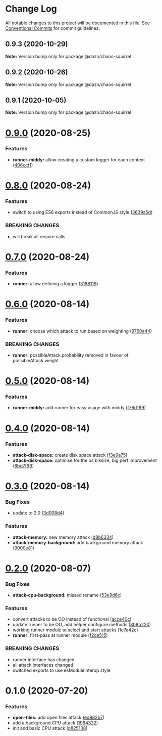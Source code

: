 # Change Log

All notable changes to this project will be documented in this file.
See [Conventional Commits](https://conventionalcommits.org) for commit guidelines.

## 0.9.3 (2020-10-29)

**Note:** Version bump only for package @dazn/chaos-squirrel





## 0.9.2 (2020-10-26)

**Note:** Version bump only for package @dazn/chaos-squirrel





## 0.9.1 (2020-10-05)

**Note:** Version bump only for package @dazn/chaos-squirrel





# [0.9.0](https://github.com/getndazn/chaos-squirrel/compare/v0.8.0...v0.9.0) (2020-08-25)


### Features

* **runner-middy:** allow creating a custom logger for each context ([406ccf1](https://github.com/getndazn/chaos-squirrel/commit/406ccf1fbbe69c9bae48261c324ebc25368e3ac2))





# [0.8.0](https://github.com/getndazn/chaos-squirrel/compare/v0.7.0...v0.8.0) (2020-08-24)


### Features

* switch to using ES6 exports instead of CommonJS style ([3639a5d](https://github.com/getndazn/chaos-squirrel/commit/3639a5da2c43b4f1a304e33b66349ab3fb4ee90d))


### BREAKING CHANGES

* will break all require calls





# [0.7.0](https://github.com/getndazn/chaos-squirrel/compare/v0.6.0...v0.7.0) (2020-08-24)


### Features

* **runner:** allow defining a logger ([3188119](https://github.com/getndazn/chaos-squirrel/commit/3188119dad41fb0804b1bf6e5d201a40c044f51b))





# [0.6.0](https://github.com/getndazn/chaos-squirrel/compare/v0.5.0...v0.6.0) (2020-08-14)


### Features

* **runner:** choose which attack to run based on weighting ([9760a44](https://github.com/getndazn/chaos-squirrel/commit/9760a44506fcea3b16a0d376d004a4bbbce5fd8a))


### BREAKING CHANGES

* **runner:** possibleAttack.probability removed in favour of possibleAttack.weight





# [0.5.0](https://github.com/getndazn/chaos-squirrel/compare/v0.4.0...v0.5.0) (2020-08-14)


### Features

* **runner-middy:** add runner for easy usage with middy ([f76d169](https://github.com/getndazn/chaos-squirrel/commit/f76d169d03fd844dc5cc935fd44d483986d67250))





# [0.4.0](https://github.com/getndazn/chaos-squirrel/compare/v0.3.0...v0.4.0) (2020-08-14)


### Features

* **attack-disk-space:** create disk space attack ([f3e9a75](https://github.com/getndazn/chaos-squirrel/commit/f3e9a75cdb25d736515193bac56b16d2c099a6e8))
* **attack-disk-space:** optimise for the os blksize, big perf improvement ([8bd7f96](https://github.com/getndazn/chaos-squirrel/commit/8bd7f96a8f4e0c07715d4a1c525d7243255d69a6))





# [0.3.0](https://github.com/getndazn/chaos-squirrel/compare/v0.2.0...v0.3.0) (2020-08-14)


### Bug Fixes

* update to 2.0 ([3d008d4](https://github.com/getndazn/chaos-squirrel/commit/3d008d465042bf91d6874d012e121be6f26279a8))


### Features

* **attack-memory:** new memory attack ([d8b6334](https://github.com/getndazn/chaos-squirrel/commit/d8b6334887321928b9015711abbb00756c8d3aa1))
* **attack-memory-background:** add background memory attack ([9000e81](https://github.com/getndazn/chaos-squirrel/commit/9000e81d0d766b3d95fa3914294ede6d45e30186))





# [0.2.0](https://github.com/getndazn/chaos-squirrel/compare/v0.1.0...v0.2.0) (2020-08-07)


### Bug Fixes

* **attack-cpu-background:** missed rename ([53e9d6c](https://github.com/getndazn/chaos-squirrel/commit/53e9d6c5bcf8e6256b27a26b3cfed2418ec461d3))


### Features

* convert attacks to be OO instead of functional ([acce40c](https://github.com/getndazn/chaos-squirrel/commit/acce40c8d1ca4e3283290f74cf99fc3d49b8dfee))
* update runner to be OO, add helper configure methods ([808b220](https://github.com/getndazn/chaos-squirrel/commit/808b220d5945a1fc90d019b21be04e226b92ea27))
* working runner module to select and start attacks ([1e7a42c](https://github.com/getndazn/chaos-squirrel/commit/1e7a42caa1e0cfc9b43bdc6d207b0c32ab7c319f))
* **runner:** first-pass at runner module ([f2ce515](https://github.com/getndazn/chaos-squirrel/commit/f2ce51508fddebfb8cbd584b48c4991e05c56a93))


### BREAKING CHANGES

* runner interface has changed
* all attack interfaces changed
* switched exports to use esModuleInterop style





# 0.1.0 (2020-07-20)


### Features

* **open-files:** add open files attack ([ed982b7](https://github.com/getndazn/chaos-squirrel/commit/ed982b7612073018742a5276756267e5e6a8f025))
* add a background CPU attack ([1994322](https://github.com/getndazn/chaos-squirrel/commit/199432262a26773932ac461a572cf7feb1a9d959))
* init and basic CPU attack ([d825138](https://github.com/getndazn/chaos-squirrel/commit/d8251384715dcf8c561f8bc85aaafcb15559609a))
